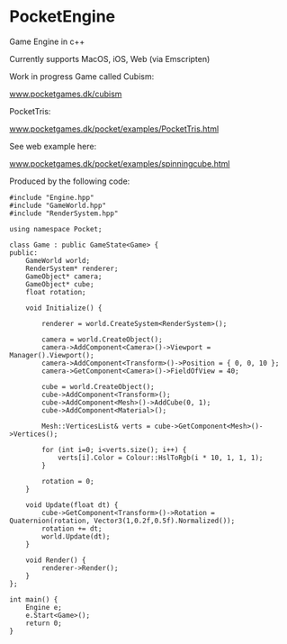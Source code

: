 # PocketEngine
Game Engine in c++

Currently supports MacOS, iOS, Web (via Emscripten)

Work in progress Game called Cubism:

www.pocketgames.dk/cubism

PocketTris:

www.pocketgames.dk/pocket/examples/PocketTris.html

See web example here:

www.pocketgames.dk/pocket/examples/spinningcube.html

Produced by the following code:
```
#include "Engine.hpp"
#include "GameWorld.hpp"
#include "RenderSystem.hpp"

using namespace Pocket;

class Game : public GameState<Game> {
public:
    GameWorld world;
    RenderSystem* renderer;
    GameObject* camera;
    GameObject* cube;
    float rotation;
    
    void Initialize() {
        
        renderer = world.CreateSystem<RenderSystem>();
        
        camera = world.CreateObject();
        camera->AddComponent<Camera>()->Viewport = Manager().Viewport();
        camera->AddComponent<Transform>()->Position = { 0, 0, 10 };
        camera->GetComponent<Camera>()->FieldOfView = 40;
        
        cube = world.CreateObject();
        cube->AddComponent<Transform>();
        cube->AddComponent<Mesh>()->AddCube(0, 1);
        cube->AddComponent<Material>();
        
        Mesh::VerticesList& verts = cube->GetComponent<Mesh>()->Vertices();
        
        for (int i=0; i<verts.size(); i++) {
            verts[i].Color = Colour::HslToRgb(i * 10, 1, 1, 1);
        }
        
        rotation = 0;
    }
    
    void Update(float dt) {
        cube->GetComponent<Transform>()->Rotation = Quaternion(rotation, Vector3(1,0.2f,0.5f).Normalized());
        rotation += dt;
        world.Update(dt);
    }
    
    void Render() {
        renderer->Render();
    }
};

int main() {
    Engine e;
    e.Start<Game>();
	return 0;
}
```
